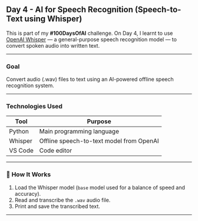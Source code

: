 
##  Day 4 - AI for Speech Recognition (Speech-to-Text using Whisper)

This is part of my **#100DaysOfAI** challenge. On Day 4, I learnt to use [OpenAI Whisper](https://github.com/openai/whisper) — a general-purpose speech recognition model — to convert spoken audio into written text.


---

### **Goal**
Convert audio (.wav) files to text using an AI-powered offline speech recognition system.

---

### **Technologies Used**

| Tool         | Purpose                                        |
|--------------|------------------------------------------------|
| Python       | Main programming language                      |
| Whisper      | Offline speech-to-text model from OpenAI       |
| VS Code      | Code editor                                    |

---


### 🚀 **How It Works**
1. Load the Whisper model (`base` model used for a balance of speed and accuracy).
2. Read and transcribe the `.wav` audio file.
3. Print and save the transcribed text.

---


